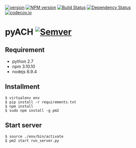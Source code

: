 [![version](https://img.shields.io/badge/python-2.7-blue.svg?style=flat)](https://www.python.org)
[![NPM version](https://d25lcipzij17d.cloudfront.net/badge.svg?id=js&type=6&v=3.10.10&x2=0)](http://badge.fury.io/js/badge-list)
[![Build Status](https://travis-ci.org/boennemann/badges.svg?branch=master)]()
[![Dependency Status](https://david-dm.org/boennemann/badges.svg)](https://david-dm.org/boennemann/badges)
[![codecov.io](https://codecov.io/github/boennemann/badges/coverage.svg?branch=master)]()

# pyACH [![Semver](http://img.shields.io/SemVer/0.1.3.png)]()

## Requirement

- python 2.7
- npm 3.10.10
- nodejs 6.9.4

## Installment
```
$ virtualenv env
$ pip install -r requirements.txt
$ npm install
$ sudo npm install -g pm2
```
## Start server
```
$ source ./env/bin/activate
$ pm2 start run_server.py
```
